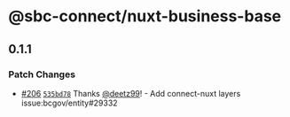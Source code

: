 # @sbc-connect/nuxt-business-base

## 0.1.1

### Patch Changes

- [#206](https://github.com/bcgov/business-ui/pull/206) [`535bd78`](https://github.com/bcgov/business-ui/commit/535bd780e4b2129497fada000a2b72769ede5320) Thanks [@deetz99](https://github.com/deetz99)! - Add connect-nuxt layers issue:bcgov/entity#29332

